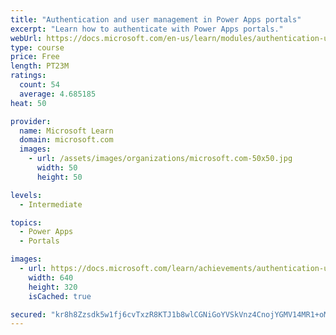 ```yaml
---
title: "Authentication and user management in Power Apps portals"
excerpt: "Learn how to authenticate with Power Apps portals."
webUrl: https://docs.microsoft.com/en-us/learn/modules/authentication-user-management/
type: course
price: Free
length: PT23M
ratings:
  count: 54
  average: 4.685185
heat: 50

provider:
  name: Microsoft Learn
  domain: microsoft.com
  images:
    - url: /assets/images/organizations/microsoft.com-50x50.jpg
      width: 50
      height: 50

levels:
  - Intermediate

topics:
  - Power Apps
  - Portals

images:
  - url: https://docs.microsoft.com/learn/achievements/authentication-user-management-social.png
    width: 640
    height: 320
    isCached: true

secured: "kr8h8Zzsdk5w1fj6cvTxzR8KTJ1b8wlCGNiGoYVSkVnz4CnojYGMV14MR1+oMm2ZXcBF4pK6VxAoLmivKwrtgA5ztlQn/qD/v6BC7I357JHi9JxZyy7brNL8+9jmzaDtWCwm5M/4iAcYNOP3QYVXWieJgMBaKOECMe87QtlH2GY4uuHWAGTt8o6R8ShVMQD6M4UvMJ3qgIFcD9pGDB39F6POVPyED+nkjjhzKF+RmFali4JPnEgVaDLbQ7kD26bal9s79m+KrM9bfd6xNxRoP2LQheKPeK9rduAq9b+TqvaAKMgblBRMDJntAVD0vLIMSsro3yXgKhpEgVx1kqjtIf+Y/KWdRlVeQstI7V/aY92jVRwUdElwx/FaX7bO3l+DB4xuer04OOUWplffh8DK8B6ShcDR2X+Pym2ayriiimM=;X50/sQ5j/1cEtUmwwga5Jw=="
---
```


